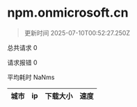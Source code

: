 
  # npm.onmicrosoft.cn

  > 更新时间 2025-07-10T00:52:27.250Z
  
  总共请求 0

  请求报错 0

  平均耗时 NaNms

|城市|ip|下载大小|速度|
|-----|----------|---|---|

  